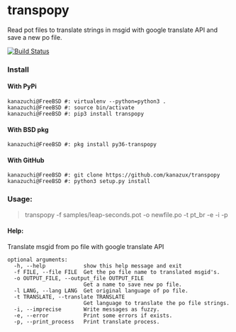 # transpopy
Read pot files to translate strings in msgid with google translate API and save a new po file.

[![Build Status](https://travis-ci.org/kanazux/transpopy.svg?branch=master)](https://travis-ci.org/kanazux/transpopy)

### Install

#### With PyPi
```console
kanazuchi@FreeBSD #: virtualenv --python=python3 .
kanazuchi@FreeBSD #: source bin/activate
kanazuchi@FreeBSD #: pip3 install transpopy
```

#### With BSD pkg
```console
kanazuchi@FreeBSD #: pkg install py36-transpopy
```

#### With GitHub
```console
kanazuchi@FreeBSD #: git clone https://github.com/kanazux/transpopy
kanazuchi@FreeBSD #: python3 setup.py install
```

### Usage:
> transpopy -f samples/leap-seconds.pot -o newfile.po -t pt_br -e -i -p

#### Help:
Translate msgid from po file with google translate API

```
optional arguments:
  -h, --help            show this help message and exit
  -f FILE, --file FILE  Get the po file name to translated msgid's.
  -o OUTPUT_FILE, --output_file OUTPUT_FILE
                        Get a name to save new po file.
  -l LANG, --lang LANG  Get original language of po file.
  -t TRANSLATE, --translate TRANSLATE
                        Get language to translate the po file strings.
  -i, --imprecise       Write messages as fuzzy.
  -e, --error           Print some errors if exists.
  -p, --print_process   Print translate process.
```
